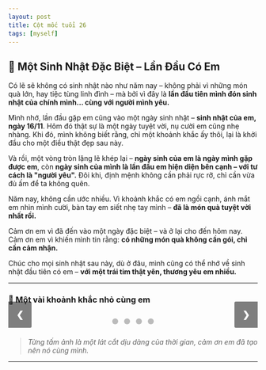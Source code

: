 ```yaml
---
layout: post
title: Cột mốc tuổi 26
tags: [myself]
---
```


## 🎂 Một Sinh Nhật Đặc Biệt – Lần Đầu Có Em

Có lẽ sẽ không có sinh nhật nào như năm nay – không phải vì những món quà lớn, hay tiệc tùng linh đình – mà bởi vì đây là **lần đầu tiên mình đón sinh nhật của chính mình… cùng với người mình yêu.**

Mình nhớ, lần đầu gặp em cũng vào một ngày sinh nhật – **sinh nhật của em, ngày 16/11**. Hôm đó thật sự là một ngày tuyệt vời, nụ cười em cũng nhẹ nhàng. Khi đó, mình không biết rằng, chỉ một khoảnh khắc ấy thôi, lại là khởi đầu cho một điều thật đẹp sau này.

Và rồi, một vòng tròn lặng lẽ khép lại – **ngày sinh của em là ngày mình gặp được em**, còn **ngày sinh của mình là lần đầu em hiện diện bên cạnh – với tư cách là "người yêu".** Đôi khi, định mệnh không cần phải rực rỡ, chỉ cần vừa đủ ấm để ta không quên.

Năm nay, không cần ước nhiều. Vì khoảnh khắc có em ngồi cạnh, ánh mắt em nhìn mình cười, bàn tay em siết nhẹ tay mình – **đã là món quà tuyệt vời nhất rồi.**

Cảm ơn em vì đã đến vào một ngày đặc biệt – và ở lại cho đến hôm nay.  
Cảm ơn em vì khiến mình tin rằng: **có những món quà không cần gói, chỉ cần cảm nhận.**

Chúc cho mọi sinh nhật sau này, dù ở đâu, mình cũng có thể nhớ về sinh nhật đầu tiên có em – **với một trái tim thật yên, thương yêu em nhiều.**

---

### 📸 Một vài khoảnh khắc nhỏ cùng em

<div class="slideshow-container">
    <div class="mySlides fade">
        <img src="/img/26032025/pic0.jpg" />
    </div>
    <div class="mySlides fade">
        <img src="/img/26032025/pic1.jpg" />
    </div>
    <div class="mySlides fade">
        <img src="/img/26032025/pic2.jpg" />
    </div>
    <div class="mySlides fade">
        <img src="/img/26032025/pic3.jpg" />
    </div>
    <a class="prev" onclick="plusSlides(-1)">❮</a>
    <a class="next" onclick="plusSlides(1)">❯</a>
</div>
<div class="dot-container">
    <span class="dot" onclick="currentSlide(1)"></span>
    <span class="dot" onclick="currentSlide(2)"></span>
    <span class="dot" onclick="currentSlide(3)"></span>
    <span class="dot" onclick="currentSlide(4)"></span>
</div>
<style>
    .slideshow-container {
        position: relative;
        max-width: 700px;
        margin: auto;
    }
    .mySlides {
        display: none;
    }
    .mySlides img {
        width: 100%;
        border-radius: 10px;
        box-shadow: 0 4px 12px rgba(0, 0, 0, 0.2);
    }
    .prev,
    .next {
        cursor: pointer;
        position: absolute;
        top: 50%;
        width: auto;
        padding: 16px;
        margin-top: -22px;
        color: white;
        font-weight: bold;
        font-size: 18px;
        border-radius: 0 3px 3px 0;
        user-select: none;
        background-color: rgba(0, 0, 0, 0.5);
    }
    .next {
        right: 0;
        border-radius: 3px 0 0 3px;
    }
    .prev:hover,
    .next:hover {
        background-color: rgba(0, 0, 0, 0.8);
    }
    .dot-container {
        text-align: center;
        padding: 10px;
    }
    .dot {
        height: 12px;
        width: 12px;
        margin: 0 4px;
        background-color: #bbb;
        border-radius: 50%;
        display: inline-block;
        cursor: pointer;
    }
    .active,
    .dot:hover {
        background-color: #717171;
    }
</style>
<script>
    let slideIndex = 1
    showSlides(slideIndex)
    function plusSlides(n) {
        showSlides(slideIndex += n)
    }
    function currentSlide(n) {
        showSlides(slideIndex = n)
    }
    function showSlides(n) {
        let i
        const slides = document.getElementsByClassName("mySlides")
        const dots = document.getElementsByClassName("dot")
        if (n > slides.length) slideIndex = 1
        if (n < 1) slideIndex = slides.length
        for (i = 0;i < slides.length;i++) {
            slides[i].style.display = "none"
        }
        for (i = 0;i < dots.length;i++) {
            dots[i].classList.remove("active")
        }
        slides[slideIndex - 1].style.display = "block"
        dots[slideIndex - 1].classList.add("active")
    }
</script>

> *Từng tấm ảnh là một lát cắt dịu dàng của thời gian, cảm ơn em đã tạo nên nó cùng mình.*

---


